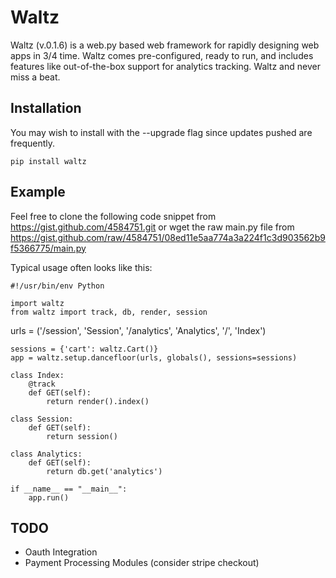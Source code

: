 # Waltz

Waltz (v.0.1.6) is a web.py based web framework for rapidly designing
web apps in 3/4 time. Waltz comes pre-configured, ready to run, and
includes features like out-of-the-box support for analytics
tracking. Waltz and never miss a beat.

## Installation

You may wish to install with the --upgrade flag since updates pushed are frequently.

    pip install waltz

## Example

Feel free to clone the following code snippet from https://gist.github.com/4584751.git or wget the raw main.py file from https://gist.github.com/raw/4584751/08ed11e5aa774a3a224f1c3d903562b9f5366775/main.py

Typical usage often looks like this:

    #!/usr/bin/env Python

    import waltz
    from waltz import track, db, render, session

   urls = ('/session', 'Session',
           '/analytics', 'Analytics',
           '/', 'Index')

    sessions = {'cart': waltz.Cart()}
    app = waltz.setup.dancefloor(urls, globals(), sessions=sessions)

    class Index:
        @track
        def GET(self):
            return render().index()

    class Session:
        def GET(self):
            return session()

    class Analytics:
        def GET(self):
            return db.get('analytics')

    if __name__ == "__main__":
        app.run()

## TODO

* Oauth Integration
* Payment Processing Modules (consider stripe checkout)
